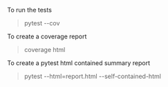 To run the tests
> pytest --cov

To create a coverage report
> coverage html

To create a pytest html contained summary report
> pytest --html=report.html --self-contained-html